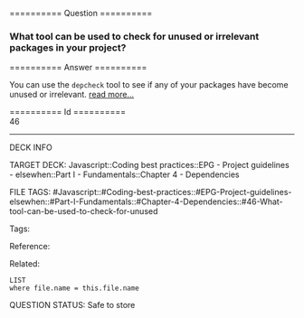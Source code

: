 ========== Question ==========  

### What tool can be used to check for unused or irrelevant packages in your project?  

========== Answer ==========  

You can use the `depcheck` tool to see if any of your packages have become unused or irrelevant. [read more...](https://www.npmjs.com/package/depcheck)

========== Id ==========  
46

---

DECK INFO

TARGET DECK: Javascript::Coding best practices::EPG - Project guidelines - elsewhen::Part I - Fundamentals::Chapter 4 - Dependencies

FILE TAGS: #Javascript::#Coding-best-practices::#EPG-Project-guidelines-elsewhen::#Part-I-Fundamentals::#Chapter-4-Dependencies::#46-What-tool-can-be-used-to-check-for-unused

Tags:

Reference:

Related:

```dataview
LIST
where file.name = this.file.name
```

QUESTION STATUS: Safe to store

